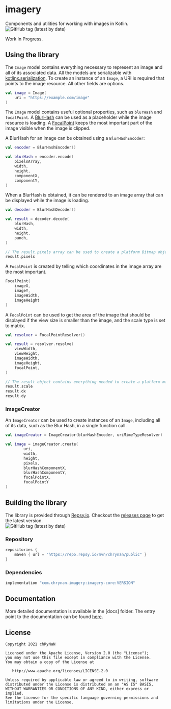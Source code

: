# imagery

Components and utilities for working with images in Kotlin. <br/>
<img alt="GitHub tag (latest by date)" src="https://img.shields.io/github/v/tag/chRyNaN/imagery">

Work In Progress.

## Using the library

The `Image` model contains everything necessary to represent an image and all of its associated data. All the models are
serializable with [kotlinx.serialization](https://github.com/Kotlin/kotlinx.serialization). To create an instance of
an `Image`, a URI is required that points to the image resource. All other fields are options.

```kotlin
val image = Image(
    uri = "https://example.com/image"
)
```

The `Image` model contains useful optional properties, such as `blurHash` and `focalPoint`.
A [BlurHash](https://blurha.sh/) can be used as a placeholder while the image resource is loading.
A [FocalPoint](https://github.com/jonom/jquery-focuspoint) keeps the most important part of the image visible when the
image is clipped.

A BlurHash for an image can be obtained using a `BlurHashEncoder`:

```kotlin
val encoder = BlurHashEncoder()

val blurHash = encoder.encode(
    pixelsArray,
    width,
    height,
    componentX,
    componentY,
)
```

When a BlurHash is obtained, it can be rendered to an image array that can be displayed while the image is loading.

```kotlin
val decoder = BlurHashDecoder()

val result = decoder.decode(
    blurHash,
    width,
    height,
    punch,
)

// The result.pixels array can be used to create a platform Bitmap object.
result.pixels
```

A `FocalPoint` is created by telling which coordinates in the image array are the most important.

```kotlin
FocalPoint(
    imageX,
    imageY,
    imageWidth,
    imageHeight
)
```

A `FocalPoint` can be used to get the area of the image that should be displayed if the view size is smaller than the
image, and the scale type is set to matrix.

```kotlin
val resolver = FocalPointResolver()

val result = resolver.resolve(
    viewWidth,
    viewHeight,
    imageWidth,
    imageHeight,
    focalPoint,
)

// The result object contains everything needed to create a platform matrix object to scale the image appropriately.
result.scale
result.dx
result.dy
```

### ImageCreator

An `ImageCreator` can be used to create instances of an `Image`, including all of its data, such as the Blur Hash, in a single function call.

```kotlin
val imageCreator = ImageCreator(blurHashEncoder, uriMimeTypeResolver)

val image = imageCreator.create(
        uri,
        width,
        height,
        pixels,
        blurHashComponentX,
        blurHashComponentY,
        focalPointX,
        focalPointY
)
```

## Building the library

The library is provided through [Repsy.io](https://repsy.io). Checkout
the [releases page](https://github.com/chRyNaN/colors/releases) to get the latest version. <br/>
<img alt="GitHub tag (latest by date)" src="https://img.shields.io/github/v/tag/chRyNaN/imagery">

### Repository

```groovy
repositories {
    maven { url = "https://repo.repsy.io/mvn/chrynan/public" }
}
```

### Dependencies

```groovy
implementation "com.chrynan.imagery:imagery-core:VERSION"
```

## Documentation

More detailed documentation is available in the [docs] folder. The entry point to the documentation can be
found [here](docs/index.md).

## License

```
Copyright 2021 chRyNaN

Licensed under the Apache License, Version 2.0 (the "License");
you may not use this file except in compliance with the License.
You may obtain a copy of the License at

   http://www.apache.org/licenses/LICENSE-2.0

Unless required by applicable law or agreed to in writing, software
distributed under the License is distributed on an "AS IS" BASIS,
WITHOUT WARRANTIES OR CONDITIONS OF ANY KIND, either express or implied.
See the License for the specific language governing permissions and
limitations under the License.
```
